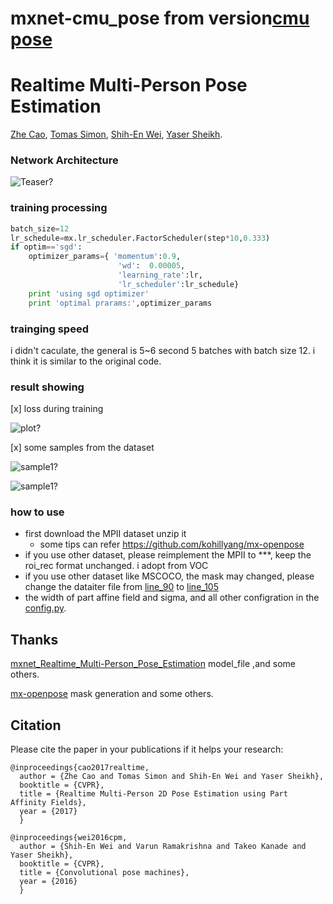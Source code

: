 
# mxnet-cmu_pose  from version[cmu pose](https://github.com/ZheC/Realtime_Multi-Person_Pose_Estimation)
# Realtime Multi-Person Pose Estimation
[Zhe Cao](http://www.andrew.cmu.edu/user/zhecao), [Tomas Simon](http://www.cs.cmu.edu/~tsimon/), [Shih-En Wei](https://scholar.google.com/citations?user=sFQD3k4AAAAJ&hl=en), [Yaser Sheikh](http://www.cs.cmu.edu/~yaser/).


### Network Architecture
![Teaser?](https://github.com/ZheC/Multi-Person-Pose-Estimation/blob/master/readme/arch.png)


### training processing

```python
batch_size=12
lr_schedule=mx.lr_scheduler.FactorScheduler(step*10,0.333)
if optim=='sgd':
    optimizer_params={ 'momentum':0.9,
                        'wd':  0.00005,
                        'learning_rate':lr,
                        'lr_scheduler':lr_schedule}
    print 'using sgd optimizer'
    print 'optimal prarams:',optimizer_params
```
### trainging speed
i didn't caculate, the general is 5~6 second 5 batches with batch size 12. i think it is similar to the original code.

### result showing
[x] loss during training

![plot?](https://github.com/li-haoran/mxnet-cmu_pose/blob/master/loss/open_pose.png)

[x] some samples from the dataset

![sample1?](https://github.com/li-haoran/mxnet-cmu_pose/blob/master/loss/sample1.png)

![sample1?](https://github.com/li-haoran/mxnet-cmu_pose/blob/master/loss/sample2.png)

### how to use
- first download the MPII dataset unzip it 
  - some tips can refer https://github.com/kohillyang/mx-openpose
- if you use other dataset, please reimplement the MPII to ***, keep the roi_rec format unchanged. i adopt from VOC
- if you use other dataset like MSCOCO, the mask may changed, please change the dataiter file from [line_90](https://github.com/li-haoran/mxnet-cmu_pose/blob/master/dataIter.py#L90) to [line_105](https://github.com/li-haoran/mxnet-cmu_pose/blob/master/dataIter.py#L105)
- the width of part affine field and sigma, and all other configration in the [config.py](https://github.com/li-haoran/mxnet-cmu_pose/blob/master/config.py).

## Thanks
[mxnet_Realtime_Multi-Person_Pose_Estimation](https://github.com/dragonfly90/mxnet_Realtime_Multi-Person_Pose_Estimation) model_file ,and some others.

[mx-openpose](https://github.com/kohillyang/mx-openpose) mask generation and some others. 

## Citation
Please cite the paper in your publications if it helps your research:

    
    
    @inproceedings{cao2017realtime,
      author = {Zhe Cao and Tomas Simon and Shih-En Wei and Yaser Sheikh},
      booktitle = {CVPR},
      title = {Realtime Multi-Person 2D Pose Estimation using Part Affinity Fields},
      year = {2017}
      }
	  
    @inproceedings{wei2016cpm,
      author = {Shih-En Wei and Varun Ramakrishna and Takeo Kanade and Yaser Sheikh},
      booktitle = {CVPR},
      title = {Convolutional pose machines},
      year = {2016}
      }
